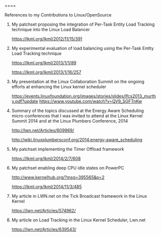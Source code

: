 
====

References to my Contributions to Linux/OpenSource

1. My patchset proposing the integration of Per-Task Entity Load Tracking technique into the Linux Load Balancer

   https://lkml.org/lkml/2012/11/15/391

2. My experimental evaluation of load balancing using the Per-Task Entity Load Tracking technique

   https://lkml.org/lkml/2013/1/1/89
   
   https://lkml.org/lkml/2013/1/16/257

3. My presentation at the Linux Collaboration Summit on the ongoing efforts at enhancing the Linux kernel scheduler

   https://events.linuxfoundation.org/images/stories/slides/lfcs2013_murthy.pdf?update
   https://www.youtube.com/watch?v=QV9_SGFTnKw

4. Summary of the topics discussed at the Energy Aware Scheduling micro-conferences that I was invited to attend at the 
   Linux Kernel Summit 2014 and at the Linux Plumbers Conference, 2014

   http://lwn.net/Articles/609969/
   
   http://wiki.linuxplumbersconf.org/2014:energy-aware_scheduling

5. My patchset implementing the Timer Offload framework

   https://lkml.org/lkml/2014/2/7/608
   
6. My patchset enabling deep CPU idle states on PowerPC

   http://www.kernelhub.org/?msg=395565&p=2
   
   https://lkml.org/lkml/2014/11/3/485

7. My article in LWN.net on the Tick Broadcast framework in the Linux Kernel

   https://lwn.net/Articles/574962/
   
8. My article on Load Tracking in the Linux Kernel Scheduler, Lwn.net
 
   https://lwn.net/Articles/639543/
